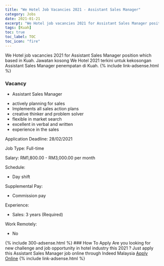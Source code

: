 ```yaml
---
title: "We Hotel Job Vacancies 2021 - Assistant Sales Manager" 
category: Jobs 
date: 2021-01-21 
excerpt: "We Hotel job vacancies 2021 for Assistant Sales Manager position which based in Kuah. Jawatan kosong We Hotel 2021 terkini untuk kekosongan Assistant Sales Manager penempatan di Kuah" 
tags: [Kuah] 
toc: true 
toc_label: TOC 
toc_icon: "fire" 
--- 
```


We Hotel job vacancies 2021 for Assistant Sales Manager position which based in Kuah. Jawatan kosong We Hotel 2021 terkini untuk kekosongan Assistant Sales Manager penempatan di Kuah. 
{% include link-adsense.html %} 
### Vacancy 
- Assistant Sales Manager 
<div><ul><li>actively planning for sales</li><li>Implements all sales action plans</li><li>creative thinker and problem solver</li><li>flexible in market search</li><li>excellent in verbal and written</li><li>experience in the sales</li></ul><p>Application Deadline: 28/02/2021</p><p>Job Type: Full-time</p><p>Salary: RM1,800.00 - RM3,000.00 per month</p><p>Schedule:</p><ul><li>Day shift</li></ul><p>Supplemental Pay:</p><ul><li>Commission pay</li></ul><p>Experience:</p><ul><li>Sales: 3 years (Required)</li></ul><p>Work Remotely:</p><ul><li>No</li></ul></div> 
{% include 300-adsense.html %} 
### How To Apply 
Are you looking for new challenge and job opportunity in hotel industry this 2021 ?
Just apply this Assistant Sales Manager job online through Indeed Malaysia 
<a href="https://malaysia.indeed.com/viewjob?jk=8d083ae7e3dc8e61" class="btn btn--info" target="_blank" rel="nofollow noopenner">Apply Online</a> 
{% include link-adsense.html %} 